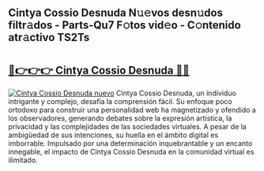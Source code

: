 ## Cintya Cossio Desnuda N𝚞𝚎vos desn𝚞dos filtr𝚊dos - Parts-Qu7 F𝚘tos vid𝚎o - C𝚘ntenido atr𝚊ctivo TS2Ts

# <h2><a href="http://mbaouur.tromn.icu/?c=Cintya+Cossio+Desnuda">🔗👉👉👉 Cintya Cossio Desnuda 🔗🔗</a></h2>

[![Cintya Cossio Desnuda nuevo](https://i.imgur.com/pEAQMta.gif)](http://mbaouur.tromn.icu/?c=Cintya+Cossio+Desnuda)
Cintya Cossio Desnuda, un individuo intrigante y complejo, desafía la comprensión fácil. Su enfoque poco ortodoxo para construir una personalidad web ha magnetizado y ofendido a los observadores, generando debates sobre la expresión artística, la privacidad y las complejidades de las sociedades virtuales. A pesar de la ambigüedad de sus intenciones, su huella en el ámbito digital es imborrable. Impulsado por una determinación inquebrantable y un encanto innegable, el impacto de Cintya Cossio Desnuda en la comunidad virtual es ilimitado.
